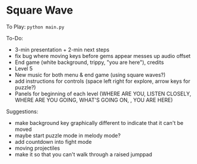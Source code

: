 # Square Wave

To Play:
`python main.py`

To-Do:
- 3-min presentation + 2-min next steps
- fix bug where moving keys before gems appear messes up audio offset
- End game (white background, trippy, "you are here"), credits
- Level 5
- New music for both menu & end game (using square waves?)
- add instructions for controls (space left right for explore, arrow keys for puzzle?)
- Panels for beginning of each level (WHERE ARE YOU, LISTEN CLOSELY, WHERE ARE YOU GOING, WHAT'S GOING ON, , YOU ARE HERE)

Suggestions:
- make background key graphically different to indicate that it can't be moved
- maybe start puzzle mode in melody mode?
- add countdown into fight mode
- moving projectiles
- make it so that you can't walk through a raised jumppad